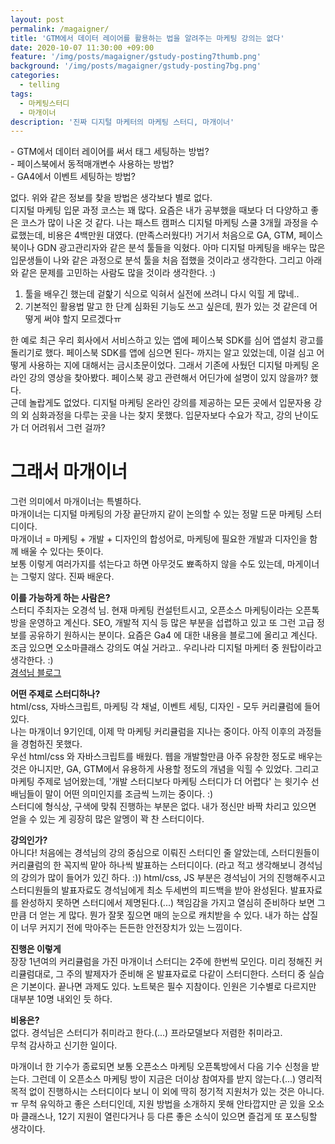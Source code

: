 ```yaml
---
layout: post
permalink: /magaigner/
title: 'GTM에서 데이터 레이어를 활용하는 법을 알려주는 마케팅 강의는 없다'
date: 2020-10-07 11:30:00 +09:00
feature: '/img/posts/magaigner/gstudy-posting7thumb.png'
background: '/img/posts/magaigner/gstudy-posting7bg.png'
categories:
  - telling
tags:
  - 마케팅스터디
  - 마개이너
description: '진짜 디지털 마케터의 마케팅 스터디, 마개이너'
---
```


 \- GTM에서 데이터 레이어를 써서 태그 세팅하는 방법?  
 \- 페이스북에서 동적매개변수 사용하는 방법?   
 \- GA4에서 이벤트 세팅하는 방법?  

  없다. 위와 같은 정보를 찾을 방법은 생각보다 별로 없다.  
  디지털 마케팅 입문 과정 코스는 꽤 많다. 요즘은 내가 공부했을 때보다 더 다양하고 좋은 코스가 많이 나온 것 같다. 나는 패스트 캠퍼스 디지털 마케팅 스쿨 3개월 과정을 수료했는데, 비용은 4백만원 대였다. (만족스러웠다!) 거기서 처음으로 GA, GTM, 페이스북이나 GDN 광고관리자와 같은 분석 툴들을 익혔다. 아마 디지털 마케팅을 배우는 많은 입문생들이 나와 같은 과정으로 분석 툴을 처음 접했을 것이라고 생각한다. 그리고 아래와 같은 문제를 고민하는 사람도 많을 것이라 생각한다. :)  

  1) 툴을 배우긴 했는데 겉핥기 식으로 익혀서 실전에 쓰려니 다시 익힐 게 많네..  
  2) 기본적인 활용법 말고 한 단계 심화된 기능도 쓰고 싶은데, 뭔가 있는 것 같은데 어떻게 써야 할지 모르겠다ㅠ  

한 예로 최근 우리 회사에서 서비스하고 있는 앱에 페이스북 SDK를 심어 앱설치 광고를 돌리기로 했다. 페이스북 SDK를 앱에 심으면 된다- 까지는 알고 있었는데, 이걸 심고 어떻게 사용하는 지에 대해서는 금시초문이었다. 그래서 기존에 사뒀던 디지털 마케팅 온라인 강의 영상을 찾아봤다. 페이스북 광고 관련해서 어딘가에 설명이 있지 않을까? 했다.  
근데 놀랍게도 없었다. 디지털 마케팅 온라인 강의를 제공하는 모든 곳에서 입문자용 강의 외 심화과정을 다루는 곳을 나는 찾지 못했다. 입문자보다 수요가 작고, 강의 난이도가 더 어려워서 그런 걸까?  



# 그래서 마개이너  

그런 의미에서 마개이너는 특별하다.  
마개이너는 디지털 마케팅의 가장 끝단까지 같이 논의할 수 있는 정말 드문 마케팅 스터디이다.  
마개이너 = 마케팅 + 개발 + 디자인의 합성어로, 마케팅에 필요한 개발과 디자인을 함께 배울 수 있다는 뜻이다.  
보통 이렇게 여러가지를 섞는다고 하면 아무것도 뾰족하지 않을 수도 있는데, 마게이너는 그렇지 않다. 진짜 배운다.  


**이를 가능하게 하는 사람은?**  
 스터디 주최자는 오경석 님. 현재 마케팅 컨설턴트시고, 오픈소스 마케팅이라는 오픈톡방을 운영하고 계신다. SEO, 개발적 지식 등 많은 부분을 섭렵하고 있고 또 그런 고급 정보를 공유하기 원하시는 분이다. 요즘은 Ga4 에 대한 내용을 블로그에 올리고 계신다. 조금 있으면 오소마클래스 강의도 여실 거라고.. 우리나라 디지털 마케터 중 원탑이라고 생각한다. :)  
 [경석님 블로그](https://ogaeng.com/introduce-mgin/)

**어떤 주제로 스터디하나?**  
 html/css, 자바스크립트, 마케팅 각 채널, 이벤트 세팅, 디자인 - 모두 커리큘럼에 들어있다.  
 나는 마개이너 9기인데, 이제 막 마케팅 커리큘럼을 지나는 중이다. 아직 이후의 과정들을 경험하진 못했다.  
 우선 html/css 와 자바스크립트를 배웠다. 웹을 개발할만큼 아주 유창한 정도로 배우는 것은 아니지만, GA, GTM에서 유용하게 사용할 정도의 개념을 익힐 수 있었다. 그리고 마케팅 주제로 넘어왔는데, \'개발 스터디보다 마케팅 스터디가 더 어렵다\' 는 윗기수 선배님들이 말이 어떤 의미인지를 조금씩 느끼는 중이다. :)  
 스터디에 형식상, 구색에 맞춰 진행하는 부분은 없다. 내가 정신만 바짝 차리고 있으면 얻을 수 있는 게 굉장히 많은 알멩이 꽉 찬 스터디이다.

**강의인가?**  
 아니다! 처음에는 경석님의 강의 중심으로 이뤄진 스터디인 줄 알았는데, 스터디원들이 커리큘럼의 한 꼭지씩 맡아 하나씩 발표하는 스터디이다. (라고 적고 생각해보니 경석님의 강의가 많이 들어가 있긴 하다. :)) html/css, JS 부분은 경석님이 거의 진행해주시고 스터디원들의 발표자료도 경석님에게 최소 두세번의 피드백을 받아 완성된다. 발표자료를 완성하지 못하면 스터디에서 제명된다.(...) 책임감을 가지고 열심히 준비하다 보면 그만큼 더 얻는 게 많다. 뭔가 잘못 짚으면 매의 눈으로 캐치받을 수 있다. 내가 하는 삽질이 너무 커지기 전에 막아주는 든든한 안전장치가 있는 느낌이다.

**진행은 이렇게**  
 장장 1년여의 커리큘럼을 가진 마개이너 스터디는 2주에 한번씩 모인다. 미리 정해진 커리큘럼대로, 그 주의 발제자가 준비해 온 발표자료로 다같이 스터디한다. 스터디 중 실습은 기본이다. 끝나면 과제도 있다. 노트북은 필수 지참이다. 인원은 기수별로 다르지만 대부분 10명 내외인 듯 하다.

**비용은?**  
 없다. 경석님은 스터디가 취미라고 한다.(...) 프라모델보다 저렴한 취미라고.  
 무척 감사하고 신기한 일이다.  



마개이너 한 기수가 종료되면 보통 오픈소스 마케팅 오픈톡방에서 다음 기수 신청을 받는다. 그런데 이 오픈소스 마케팅 방이 지금은 더이상 참여자를 받지 않는다.(...) 영리적 목적 없이 진행하시는 스터디이다 보니 이 외에 딱히 정기적 지원처가 있는 것은 아니다.ㅠ 무척 유익하고 좋은 스터디인데, 지원 방법을 소개하지 못해 안타깝지만 곧 있을 오소마 클래스나, 12기 지원이 열린다거나 등 다른 좋은 소식이 있으면 즐겁게 또 포스팅할 생각이다.
